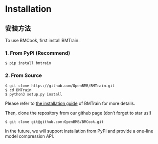 # Installation

## 安装方法

To use BMCook, first install BMTrain.

### 1. From PyPI (Recommend)

```shell
$ pip install bmtrain
```

### 2. From Source

```shell
$ git clone https://github.com/OpenBMB/BMTrain.git
$ cd BMTrain
$ python3 setup.py install
```

Please refer to [the installation guide](https://bmtrain.readthedocs.io/en/latest/) of BMTrain for more details.

Then, clone the repository from our github page (don’t forget to star us!)


```shell
$ git clone git@github.com:OpenBMB/BMCook.git
```

In the future, we will support installation from PyPI and provide a one-line model compression API.
